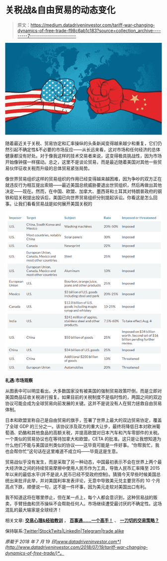# 关税战&自由贸易的动态变化

> 原文：<https://medium.datadriveninvestor.com/tariff-war-changing-dynamics-of-free-trade-f98c6ab1c183?source=collection_archive---------7----------------------->

![](img/a52a439c8abfd7e363f014a12121dcc5.png)

随着最近关于关税、贸易协定和汇率操纵的头条新闻变得越来越少和重复，它们仍然引起不确定性&不必要的市场反应——从长远来看，这对市场和任何经济的总体健康都没有好处。对于像我这样的技术交易者来说，这变得极具挑战性，因为市场开始像钟摆一样摆动。总之，这里不是谈论贸易，而是最近随着美国对其他一些贸易伙伴征收关税而升级的总体贸易紧张局势。

像世界贸易组织这样的贸易组织的作用已经变得越来越困难，因为争吵的双方正在就违反行为相互提出索赔——最近美国总统威胁要退出世贸组织，然后再做出其他决定——现在。然而，在中国、欧盟、加拿大、墨西哥和土耳其对特朗普政府的钢铁和铝关税提出投诉后，美国已向世界贸易组织分别提起诉讼。你看这是怎么回事。让我们看看贸易战是如何展开美国关税的

![](img/37267bd58de0d2917fb080e624cb5052.png)

**礼遇:市场观察**

从图表中可以明显看出，大多数国家没有被美国的强制贸易政策吓倒，而是立即对美国商品征收关税进行报复。如果目前的关税制度不是临时性的，两国之间的双边协议可能会成为全球贸易向前发展的关键。这并不是说没有人在努力拯救自由贸易体制。

日本和欧盟宣称自己是自由贸易的旗手，签署了世界上最大的双边贸易协定，覆盖了全球 GDP 的三分之一。该协议涉及双方的重大让步，最终将降低日本对欧洲葡萄酒、奶酪和其他食品的高额关税，并提高欧盟对日本汽车和汽车零部件的关税。一个类似的贸易协议也在等待加拿大和欧盟，CETA 的批准。这只是让我想知道为什么他们不能与美国谈判类似的协议——这毕竟可能是一件好事。“你帮我忙，我也会帮你忙”这句话在这里难道不成立吗——毕竟这是生意。

贸易战似乎没有发生，而是采取了另一种动态，中国最初表示不会在世界上两个最大经济体之间的持续贸易摩擦中使用人民币作为工具，导致人民币汇率降至 2015 年以来的最低水平(并不是说人民币已经不受政府控制)。猜猜今天早些时候美国总统出来批评此举，并对美国利率发表评论，无意中导致美元兑主要货币的 10 个月高点下跌，顺便说一句，这不是一件坏事，因为美元走软对美国出口有利。

我不知道这将在哪里停止，但在某一点上，每个人都会意识到，这种贸易战的贩卖，手臂扭曲和货币操纵不会帮助任何人。市场继续遭受最讨厌的不确定性。这场混乱的最大输家是全球经济！

相关文章: [**交易心理&经验教训**](http://www.datadriveninvestor.com/2018/07/12/trading-psychology-lessons-learnt/) ， [**百事通……一个高手！**](http://www.datadriveninvestor.com/2018/07/03/jack-of-all-trades-master-of-one/) 、 [**一刀切的交易策略？**](http://www.datadriveninvestor.com/2018/06/20/one-size-fits-all-trading-strategy/)

保持联系:[Twitter](https://twitter.com/fklivestolearn)|[StockTwits](https://stocktwits.com/trade_nut)|[LinkedIn](https://www.linkedin.com/in/faisal-khan-2a3009b/)|[Telegram](https://t.me/joinchat/IWzyHBGWCFwPQTe8Tm5H_Q)|[trade alike](http://www.tradealike.com/)

*原载于 2018 年 7 月 19 日*[*www.datadriveninvestor.com*](http://www.datadriveninvestor.com/2018/07/19/tariff-war-changing-dynamics-of-free-trade/)*。*
